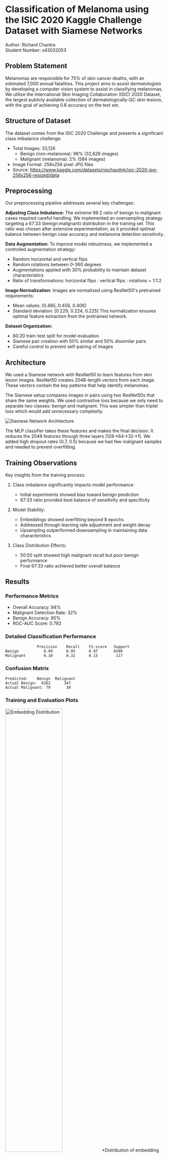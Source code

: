 # Classification of Melanoma using the ISIC 2020 Kaggle Challenge Dataset with Siamese Networks

Author: Richard Chantra  
Student Number: s43032053

## Problem Statement

Melanomas are responsible for 75% of skin cancer deaths, with an estimated 7,000 annual fatalities. This project aims to assist dermatologists by developing a computer vision system to assist in classifying melanomas. We utilize the International Skin Imaging Collaboration (ISIC) 2020 Dataset, the largest publicly available collection of dermatologically-QC skin lesions, with the goal of achieving 0.8 accuracy on the test set.

## Structure of Dataset

The dataset comes from the ISIC 2020 Challenge and presents a significant class imbalance challenge:

- Total Images: 33,126
  - Benign (non-melanoma): 98% (32,626 images)
  - Malignant (melanoma): 2% (584 images)
- Image Format: 256x256 pixel JPG files
- Source: https://www.kaggle.com/datasets/nischaydnk/isic-2020-jpg-256x256-resized/data

## Preprocessing

Our preprocessing pipeline addresses several key challenges:

**Adjusting Class Imbalance:**
The extreme 98:2 ratio of benign to malignant cases required careful handling. We implemented an oversampling strategy targeting a 67:33 (benign:malignant) distribution in the training set. This ratio was chosen after extensive experimentation, as it provided optimal balance between benign case accuracy and melanoma detection sensitivity.

**Data Augmentation:**
To improve model robustness, we implemented a controlled augmentation strategy:
- Random horizontal and vertical flips
- Random rotations between 0-360 degrees
- Augmentations applied with 30% probability to maintain dataset characteristics
- Ratio of transformations: horizontal flips : vertical flips : rotations = 1:1:2

**Image Normalization:**
Images are normalized using ResNet50's pretrained requirements:
- Mean values: [0.485, 0.456, 0.406]
- Standard deviation: [0.229, 0.224, 0.225]
This normalization ensures optimal feature extraction from the pretrained network.

**Dataset Organization:**
- 80:20 train-test split for model evaluation
- Siamese pair creation with 50% similar and 50% dissimilar pairs
- Careful control to prevent self-pairing of images

## Architecture

We used a Siamese network with ResNet50 to learn features from skin lesion images. ResNet50 creates 2048-length vectors from each image. These vectors contain the key patterns that help identify melanomas.

The Siamese setup compares images in pairs using two ResNet50s that share the same weights. We used contrastive loss because we only need to separate two classes: benign and malignant. This was simpler than triplet loss which would add unnecessary complexity.

![Siamese Network Architecture](assets/siamese_architecture.png)

The MLP classifier takes these features and makes the final decision. It reduces the 2048 features through three layers (128→64→32→1). We added high dropout rates (0.7, 0.5) because we had few malignant samples and needed to prevent overfitting.

## Training Observations

Key insights from the training process:

1. Class imbalance significantly impacts model performance:
   - Initial experiments showed bias toward benign prediction
   - 67:33 ratio provided best balance of sensitivity and specificity

2. Model Stability:
   - Embeddings showed overfitting beyond 8 epochs
   - Addressed through learning rate adjustment and weight decay
   - Upsampling outperformed downsampling in maintaining data characteristics

3. Class Distribution Effects:
   - 50:50 split showed high malignant recall but poor benign performance
   - Final 67:33 ratio achieved better overall balance

## Results


### Performance Metrics
- Overall Accuracy: 94%
- Malignant Detection Rate: 32%
- Benign Accuracy: 95%
- ROC-AUC Score: 0.792

### Detailed Classification Performance
```
              Precision    Recall    F1-score   Support
Benign           0.99      0.95      0.97       6509
Malignant        0.10      0.32      0.15        117
```

### Confusion Matrix
```
Predicted:    Benign  Malignant
Actual Benign:  6162      347
Actual Malignant: 79       38
```

### Training and Evaluation Plots

<img src="assets/embeddings_distribution.png" alt="Embedding Distribution" width="60%">
*Distribution of embedding distances. It shows a clear separation between similar and dissimilar pairs*

<img src="assets/embeddings_tsne.png" alt="t-SNE Visualization" width="60%">
*t-SNE visualization of learned embeddings showing clusters*

<img src="assets/mlp_loss.png" alt="MLP Loss" width="60%">
*MLP Classifier training loss showing consistent convergence*

<img src="assets/siamese_loss.png" alt="Siamese Loss" width="60%">
*Siamese Network training loss demonstrating stable learning*

<img src="assets/roc_curve.png" alt="ROC Curve" width="60%">
*ROC curve with AUC = 0.792 indicating good discriminative ability*

### Discussion
The model achieved mixed results across different metrics. The overall accuracy was 94% but only 32% of melanomas were detected. The benign detection rate was strong at 95% accuracy.

Looking at the confusion matrix:
6162 Benign were correctly identified
347 Benign were mistakenly flagged as melanomas
79 Malignant were missed
38 Malignant were caught

The training graphs show steady improvement. Siamese network loss dropped from 0.23 to 0.08 over 15 epochs, while the MLP classifier stabilized at 0.16 loss after 10 epochs.
The t-SNE visualization displays clear grouping of similar cases, though some overlap exists between benign and malignant clusters. The ROC curve analysis produced an AUC score of 0.792, indicating decent separation between classes despite the severe data imbalance.

## Conclusions

The results highlight a key issue in melanoma detection: getting high overall accuracy doesn't mean the system works well enough for practical use. Missing 68% of melanomas is a critical problem that needs addressing. The data suggests the model can spot general patterns separating benign from malignant cases, but lacks the precision needed for clinical applications. More melanoma samples and targeted architectural changes could improve detection rates while maintaining the current strong performance on benign cases.

## Instructions

1. **Data Preparation:**
   - Download the ISIC 2020 dataset from Kaggle
   - Extract images to a designated folder
   - Ensure CSV metadata file is present

2. **Environment Setup:**
   - Install Python 3.8 or higher
   - Install required dependencies
   - Set up appropriate paths in configuration

3. **Model Training:**
   - `dataset.py` only needs to be run to get an overview of the data otherwise all data preparation happens in `train.py`
   - Run `train.py` with any additional parameters
   - Monitor training progress (Using the current set up should take around 30 minutes using a NVIDIA L40s)
   - Review generated metrics

4. **Making Predictions:**
   - Ensure images are in a designated directory
   - Run `predict.py` with any additional parameters
   - Review classification results

## Files

- `modules.py`: Defines Siamese network, MLP classifier, loss functions, and evaluation
- `dataset.py`: Manages data loading, augmentation, and data balancing
- `train.py`: Trains the Siamese Network and MLP classifier
- `predict.py`: Performs predictions and evaluation on new image data
- `README.md`: Project documentation


```markdown
## Dependencies

matplotlib==3.8.2  
numpy==2.1.2  
pandas==2.2.3  
Pillow==11.0.0  
scikit_learn==1.3.2  
seaborn==0.13.2  
torch==2.2.1+cu121  
torchvision==0.17.1+cu121  
tqdm==4.66.5  
```

## References

1. Becoming Human. (n.d.). *Siamese networks: Algorithm, applications and PyTorch implementation*. Retrieved from https://becominghuman.ai/siamese-networks-algorithm-applications-and-pytorch-implementation-4ffa3304c18

2. Song, T. (n.d.). *PyTorch implementation of Siamese network*. Retrieved from https://tianyusong.com/projects/pytorch-implementation%E2%80%8B-siamese-network/

3. Challenge Enthusiast. (n.d.). *Training a Siamese model with a triplet loss function on MNIST dataset using PyTorch*. Retrieved from https://challengeenthusiast.com/training-a-siamese-model-with-a-triplet-loss-function-on-mnist-dataset-using-pytorch-225908e59bda

4. Analytics Vidhya. (n.d.). *A friendly introduction to Siamese networks*. Retrieved from https://medium.com/analytics-vidhya/a-friendly-introduction-to-siamese-networks-283f31bf38cd

5. Hackernoon. (n.d.). *One-shot learning with Siamese networks in PyTorch*. Retrieved from https://hackernoon.com/one-shot-learning-with-siamese-networks-in-pytorch-8ddaab10340e?source=post_page-----283f31bf38cd--------------------------------

6. PyTorch. (n.d.). *Siamese network main code example*. GitHub. Retrieved from https://github.com/pytorch/examples/blob/main/siamese_network/main.py

7. Analytics India Magazine. (n.d.). *A beginner's guide to Scikit-learn’s MLPClassifier*. Retrieved from https://analyticsindiamag.com/ai-mysteries/a-beginners-guide-to-scikit-learns-mlpclassifier/

8. GeeksforGeeks. (n.d.). *How to normalize images in PyTorch*. Retrieved from https://www.geeksforgeeks.org/how-to-normalize-images-in-pytorch/

9. Abdallah, A. (2022). *Oversampling for better machine learning with imbalanced data*. Medium. Retrieved from https://medium.com/@abdallahashraf90x/oversampling-for-better-machine-learning-with-imbalanced-data-68f9b5ac2696

10. Metaor AI. (2023). *Solving the class imbalance problem*. Medium. Retrieved from https://medium.com/metaor-artificial-intelligence/solving-the-class-imbalance-problem-58cb926b5a0f